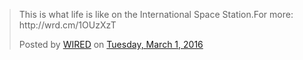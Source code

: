 
<div id="fb-root"></div><script>(function(d, s, id) {  var js, fjs = d.getElementsByTagName(s)[0];  if (d.getElementById(id)) return;  js = d.createElement(s); js.id = id;  js.src = "//connect.facebook.net/en_US/sdk.js#xfbml=1&version=v2.3";  fjs.parentNode.insertBefore(js, fjs);}(document, 'script', 'facebook-jssdk'));</script><div class="fb-post" data-href="https://www.facebook.com/wired/videos/10153518070363721/" data-width="500"><div class="fb-xfbml-parse-ignore"><blockquote cite="https://www.facebook.com/wired/videos/10153518070363721/"><p>This is what life is like on the International Space Station.For more: http://wrd.cm/1OUzXzT</p>Posted by <a href="https://www.facebook.com/wired/">WIRED</a> on&nbsp;<a href="https://www.facebook.com/wired/videos/10153518070363721/">Tuesday, March 1, 2016</a></blockquote></div></div>
